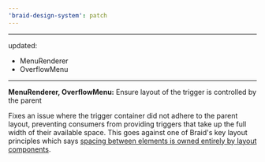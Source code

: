 ```yaml
---
'braid-design-system': patch
---
```


---
updated:
  - MenuRenderer
  - OverflowMenu
---

**MenuRenderer, OverflowMenu:** Ensure layout of the trigger is controlled by the parent

Fixes an issue where the trigger container did not adhere to the parent layout, preventing consumers from providing triggers that take up the full width of their available space. This goes against one of Braid's key layout principles which says [spacing between elements is owned entirely by layout components](https://seek-oss.github.io/braid-design-system/foundations/layout).
